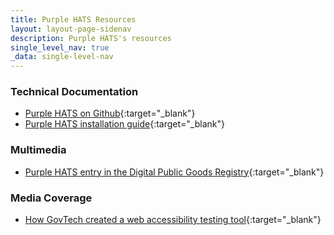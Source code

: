 ```yaml
---
title: Purple HATS Resources
layout: layout-page-sidenav
description: Purple HATS's resources
single_level_nav: true
_data: single-level-nav
---
```


### Technical Documentation
-	[Purple HATS on Github](https://github.com/GovTechSG/purple-hats){:target="\_blank"} 
-	[Purple HATS installation guide](https://go.gov.sg/purple-hats-install-guide){:target="\_blank"} 

### Multimedia
- [Purple HATS entry in the Digital Public Goods Registry](https://digitalpublicgoods.net/registry/purple-hats.html){:target="\_blank"}

### Media Coverage
- [How GovTech created a web accessibility testing tool](https://www.tech.gov.sg/media/technews/how-govtech-created-web-accessibility-testing-tool){:target="\_blank"}

